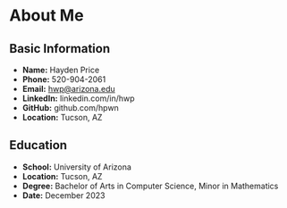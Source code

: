 # About Me

## Basic Information

- **Name:** Hayden Price
- **Phone:** 520-904-2061
- **Email:** hwp@arizona.edu
- **LinkedIn:** linkedin.com/in/hwp
- **GitHub:** github.com/hpwn
- **Location:** Tucson, AZ

## Education

- **School:** University of Arizona
- **Location:** Tucson, AZ
- **Degree:** Bachelor of Arts in Computer Science, Minor in Mathematics
- **Date:** December 2023

